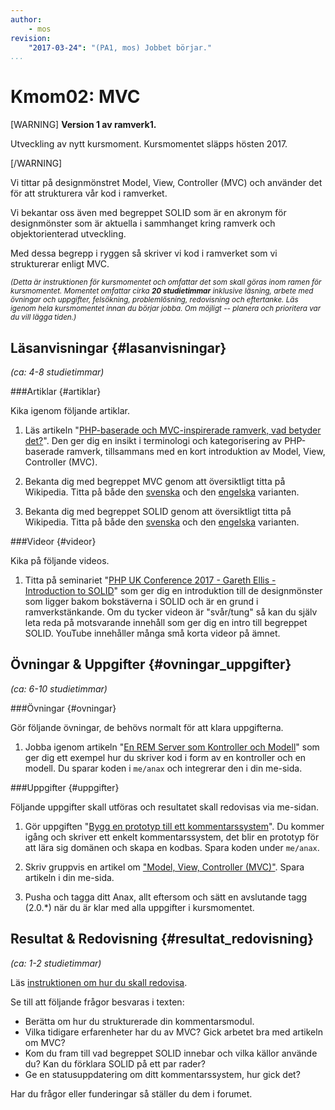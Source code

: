 ```yaml
---
author:
    - mos
revision:
    "2017-03-24": "(PA1, mos) Jobbet börjar."
...
```

Kmom02: MVC
==================================

[WARNING]
**Version 1 av ramverk1.**

Utveckling av nytt kursmoment. Kursmomentet släpps hösten 2017.

[/WARNING]

Vi tittar på designmönstret Model, View, Controller (MVC) och använder det för att strukturera vår kod i ramverket.

Vi bekantar oss även med begreppet SOLID som är en akronym för designmönster som är aktuella i sammhanget kring ramverk och objektorienterad utveckling.

Med dessa begrepp i ryggen så skriver vi kod i ramverket som vi strukturerar enligt MVC.

<!--more-->



<small><i>(Detta är instruktionen för kursmomentet och omfattar det som skall göras inom ramen för kursmomentet. Momentet omfattar cirka **20 studietimmar** inklusive läsning, arbete med övningar och uppgifter, felsökning, problemlösning, redovisning och eftertanke. Läs igenom hela kursmomentet innan du börjar jobba. Om möjligt -- planera och prioritera var du vill lägga tiden.)</i></small>



Läsanvisningar  {#lasanvisningar}
---------------------------------

*(ca: 4-8 studietimmar)*



###Artiklar {#artiklar}

Kika igenom följande artiklar.

1. Läs artikeln "[PHP-baserade och MVC-inspirerade ramverk, vad betyder det?](kunskap/php-baserade-och-mvc-inspirerade-ramverk-vad-betyder-det)". Den ger dig en insikt i terminologi och kategorisering av PHP-baserade ramverk, tillsammans med en kort introduktion av Model, View, Controller (MVC).

1. Bekanta dig med begreppet MVC genom att översiktligt titta på Wikipedia. Titta på både den [svenska](https://sv.wikipedia.org/wiki/Model-View-Controller) och den [engelska](https://en.wikipedia.org/wiki/Model%E2%80%93view%E2%80%93controller) varianten.

1. Bekanta dig med begreppet SOLID genom att översiktligt titta på Wikipedia. Titta på både den [svenska](https://sv.wikipedia.org/wiki/SOLID) och den [engelska](https://en.wikipedia.org/wiki/SOLID_%28object-oriented_design%29) varianten.



###Videor {#videor}

Kika på följande videos.

1. Titta på seminariet "[PHP UK Conference 2017 - Gareth Ellis - Introduction to SOLID](https://www.youtube.com/watch?v=86Tt2pW9pv4)" som ger dig en introduktion till de designmönster som ligger bakom bokstäverna i SOLID och är en grund i ramverkstänkande. Om du tycker videon är "svår/tung" så kan du själv leta reda på motsvarande innehåll som ger dig en intro till begreppet SOLID. YouTube innehåller många små korta videor på ämnet.



Övningar & Uppgifter  {#ovningar_uppgifter}
-------------------------------------------

*(ca: 6-10 studietimmar)*



###Övningar {#ovningar}

Gör följande övningar, de behövs normalt för att klara uppgifterna.

1. Jobba igenom artikeln "[En REM Server som Kontroller och Modell](kunskap/en-rem-server-som-kontroller-och-modell)" som ger dig ett exempel hur du skriver kod i form av en kontroller och en modell. Du sparar koden i `me/anax` och integrerar den i din me-sida.



###Uppgifter {#uppgifter}

Följande uppgifter skall utföras och resultatet skall redovisas via me-sidan.

1. Gör uppgiften "[Bygg en prototyp till ett kommentarssystem](uppgift/bygg-en-prototyp-till-ett-kommentarssystem)". Du kommer igång och skriver ett enkelt kommentarssystem, det blir en prototyp för att lära sig domänen och skapa en kodbas. Spara koden under `me/anax`.

1. Skriv gruppvis en artikel om ["Model, View, Controller (MVC)"](uppgift/skriv-artikel-om-mvc). Spara artikeln i din me-sida.

1. Pusha och tagga ditt Anax, allt eftersom och sätt en avslutande tagg (2.0.\*) när du är klar med alla uppgifter i kursmomentet.



Resultat & Redovisning  {#resultat_redovisning}
-----------------------------------------------

*(ca: 1-2 studietimmar)*

Läs [instruktionen om hur du skall redovisa](./../redovisa).

Se till att följande frågor besvaras i texten:

* Berätta om hur du strukturerade din kommentarsmodul.
* Vilka tidigare erfarenheter har du av MVC? Gick arbetet bra med artikeln om MVC?
* Kom du fram till vad begreppet SOLID innebar och vilka källor använde du? Kan du förklara SOLID på ett par rader?
* Ge en statusuppdatering om ditt kommentarssystem, hur gick det?

Har du frågor eller funderingar så ställer du dem i forumet.
